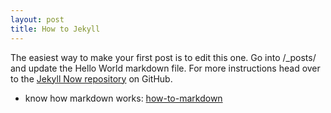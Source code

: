 ```yaml
---
layout: post
title: How to Jekyll
---
```



The easiest way to make your first post is to edit this one. Go into /_posts/ and update the Hello World markdown file. For more instructions head over to the [Jekyll Now repository](https://github.com/barryclark/jekyll-now) on GitHub.


* know how markdown works: [how-to-markdown](https://wordpress.com/support/markdown-quick-reference/)